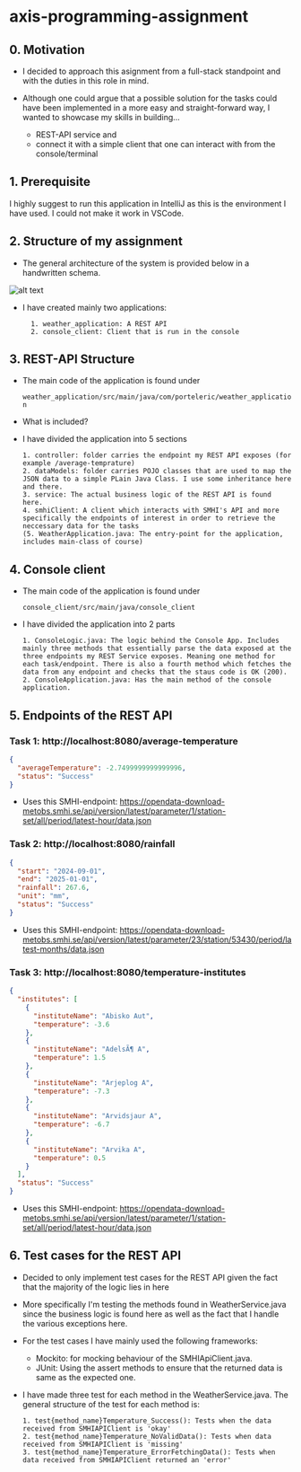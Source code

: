 # axis-programming-assignment


## 0. Motivation

* I decided to approach this asignment from a full-stack standpoint and with the duties in this role in mind. 

* Although one could argue that a possible solution for the tasks could have been implemented in a more easy and straight-forward way, I wanted to showcase my skills in building...
    * REST-API service and 
    * connect it with a simple client that one can interact with from the console/terminal

## 1. Prerequisite

I highly suggest to run this application in IntelliJ as this is the environment I have used. I could not make it work in VSCode.

## 2. Structure of my assignment

* The general architecture of the system is provided below in a handwritten schema.

![alt text](attachments/IMG_9287.png)

* I have created mainly two applications:

        1. weather_application: A REST API 
        2. console_client: Client that is run in the console 

## 3. REST-API Structure

* The main code of the application is found under 

    ``` weather_application/src/main/java/com/porteleric/weather_application ```
    
* What is included?
* I have divided the application into 5 sections

      1. controller: folder carries the endpoint my REST API exposes (for example /average-temprature)
      2. dataModels: folder carries POJO classes that are used to map the JSON data to a simple PLain Java Class. I use some inheritance here and there.
      3. service: The actual business logic of the REST API is found here.
      4. smhiClient: A client which interacts with SMHI's API and more specifically the endpoints of interest in order to retrieve the neccessary data for the tasks
      (5. WeatherApplication.java: The entry-point for the application, includes main-class of course)
      
## 4. Console client

* The main code of the application is found under

    ``` console_client/src/main/java/console_client ```

* I have divided the application into 2 parts

      1. ConsoleLogic.java: The logic behind the Console App. Includes mainly three methods that essentially parse the data exposed at the three endpoints my REST Service exposes. Meaning one method for each task/endpoint. There is also a fourth method which fetches the data from any endpoint and checks that the staus code is OK (200).
      2. ConsoleApplication.java: Has the main method of the console application.




## 5. Endpoints of the REST API

### Task 1: http://localhost:8080/average-temperature

```json
{
  "averageTemperature": -2.7499999999999996,
  "status": "Success"
}
```

* Uses this SMHI-endpoint: https://opendata-download-metobs.smhi.se/api/version/latest/parameter/1/station-set/all/period/latest-hour/data.json


### Task 2: http://localhost:8080/rainfall

```json
{
  "start": "2024-09-01",
  "end": "2025-01-01",
  "rainfall": 267.6,
  "unit": "mm",
  "status": "Success"
}
```

* Uses this SMHI-endpoint: https://opendata-download-metobs.smhi.se/api/version/latest/parameter/23/station/53430/period/latest-months/data.json


### Task 3: http://localhost:8080/temperature-institutes

```json
{
  "institutes": [
    {
      "instituteName": "Abisko Aut",
      "temperature": -3.6
    },
    {
      "instituteName": "AdelsÃ¶ A",
      "temperature": 1.5
    },
    {
      "instituteName": "Arjeplog A",
      "temperature": -7.3
    },
    {
      "instituteName": "Arvidsjaur A",
      "temperature": -6.7
    },
    {
      "instituteName": "Arvika A",
      "temperature": 0.5
    }
  ],
  "status": "Success"
}
```

* Uses this SMHI-endpoint: https://opendata-download-metobs.smhi.se/api/version/latest/parameter/1/station-set/all/period/latest-hour/data.json


## 6. Test cases for the REST API

* Decided to only implement test cases for the REST API given the fact that the majority of the logic lies in here
* More specifically I'm testing the methods found in WeatherService.java since the business logic is found here as well as the fact that I handle the various exceptions here.
* For the test cases I have mainly used the following frameworks:

    * Mockito: for mocking behaviour of the SMHIApiClient.java.
    * JUnit: Using the assert methods to ensure that the returned data is same as the expected one.

* I have made three test for each method in the WeatherService.java. The general structure of the test for each method is:

      1. test{method_name}Temperature_Success(): Tests when the data received from SMHIAPIClient is 'okay'
      2. test{method_name}Temperature_NoValidData(): Tests when data received from SMHIAPIClient is 'missing'
      3. test{method_name}Temperature_ErrorFetchingData(): Tests when data received from SMHIAPIClient returned an 'error'

